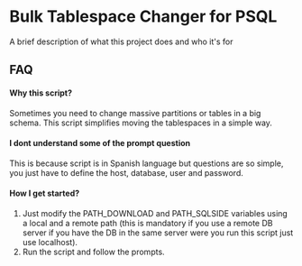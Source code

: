 
# Bulk Tablespace Changer for PSQL

A brief description of what this project does and who it's for


## FAQ

#### Why this script?

Sometimes you need to change massive partitions or tables in a big schema. This script simplifies moving the tablespaces in a simple way.

#### I dont understand some of the prompt question

This is because script is in Spanish language but questions are so simple, you just have to define the host, database,  user and password.

#### How I get started?

1) Just modify the PATH_DOWNLOAD and PATH_SQLSIDE variables using a local and a remote path (this is mandatory if you use a remote DB server if you have the DB in the same server were you run this script just use localhost).
2) Run the script and follow the prompts.

